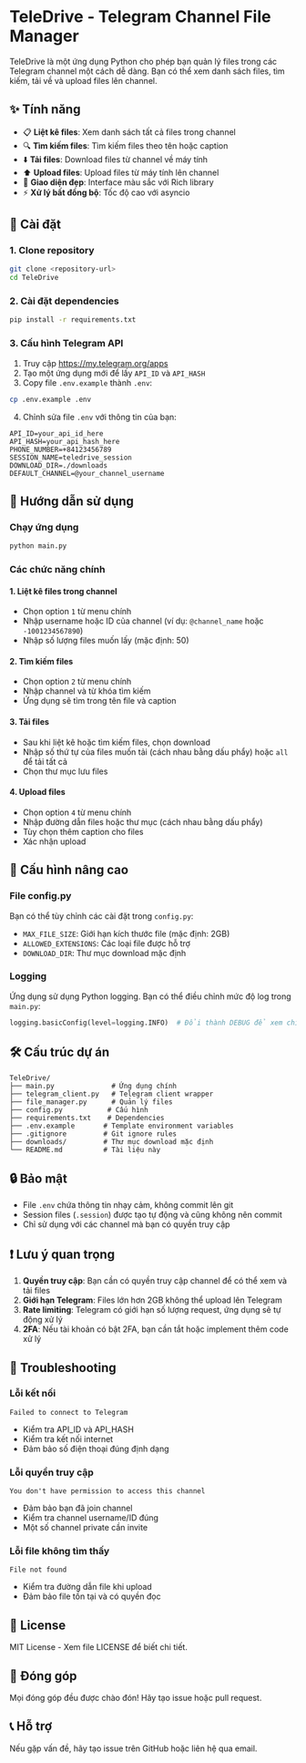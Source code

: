 # TeleDrive - Telegram Channel File Manager

TeleDrive là một ứng dụng Python cho phép bạn quản lý files trong các Telegram channel một cách dễ dàng. Bạn có thể xem danh sách files, tìm kiếm, tải về và upload files lên channel.

## ✨ Tính năng

- 📋 **Liệt kê files**: Xem danh sách tất cả files trong channel
- 🔍 **Tìm kiếm files**: Tìm kiếm files theo tên hoặc caption
- ⬇️ **Tải files**: Download files từ channel về máy tính
- ⬆️ **Upload files**: Upload files từ máy tính lên channel
- 🎨 **Giao diện đẹp**: Interface màu sắc với Rich library
- ⚡ **Xử lý bất đồng bộ**: Tốc độ cao với asyncio

## 🚀 Cài đặt

### 1. Clone repository
```bash
git clone <repository-url>
cd TeleDrive
```

### 2. Cài đặt dependencies
```bash
pip install -r requirements.txt
```

### 3. Cấu hình Telegram API

1. Truy cập https://my.telegram.org/apps
2. Tạo một ứng dụng mới để lấy `API_ID` và `API_HASH`
3. Copy file `.env.example` thành `.env`:
```bash
cp .env.example .env
```

4. Chỉnh sửa file `.env` với thông tin của bạn:
```env
API_ID=your_api_id_here
API_HASH=your_api_hash_here
PHONE_NUMBER=+84123456789
SESSION_NAME=teledrive_session
DOWNLOAD_DIR=./downloads
DEFAULT_CHANNEL=@your_channel_username
```

## 📖 Hướng dẫn sử dụng

### Chạy ứng dụng
```bash
python main.py
```

### Các chức năng chính

#### 1. Liệt kê files trong channel
- Chọn option `1` từ menu chính
- Nhập username hoặc ID của channel (ví dụ: `@channel_name` hoặc `-1001234567890`)
- Nhập số lượng files muốn lấy (mặc định: 50)

#### 2. Tìm kiếm files
- Chọn option `2` từ menu chính
- Nhập channel và từ khóa tìm kiếm
- Ứng dụng sẽ tìm trong tên file và caption

#### 3. Tải files
- Sau khi liệt kê hoặc tìm kiếm files, chọn download
- Nhập số thứ tự của files muốn tải (cách nhau bằng dấu phẩy) hoặc `all` để tải tất cả
- Chọn thư mục lưu files

#### 4. Upload files
- Chọn option `4` từ menu chính
- Nhập đường dẫn files hoặc thư mục (cách nhau bằng dấu phẩy)
- Tùy chọn thêm caption cho files
- Xác nhận upload

## 🔧 Cấu hình nâng cao

### File config.py
Bạn có thể tùy chỉnh các cài đặt trong `config.py`:

- `MAX_FILE_SIZE`: Giới hạn kích thước file (mặc định: 2GB)
- `ALLOWED_EXTENSIONS`: Các loại file được hỗ trợ
- `DOWNLOAD_DIR`: Thư mục download mặc định

### Logging
Ứng dụng sử dụng Python logging. Bạn có thể điều chỉnh mức độ log trong `main.py`:
```python
logging.basicConfig(level=logging.INFO)  # Đổi thành DEBUG để xem chi tiết hơn
```

## 🛠️ Cấu trúc dự án

```
TeleDrive/
├── main.py              # Ứng dụng chính
├── telegram_client.py   # Telegram client wrapper
├── file_manager.py      # Quản lý files
├── config.py           # Cấu hình
├── requirements.txt    # Dependencies
├── .env.example       # Template environment variables
├── .gitignore         # Git ignore rules
├── downloads/         # Thư mục download mặc định
└── README.md          # Tài liệu này
```

## 🔒 Bảo mật

- File `.env` chứa thông tin nhạy cảm, không commit lên git
- Session files (`.session`) được tạo tự động và cũng không nên commit
- Chỉ sử dụng với các channel mà bạn có quyền truy cập

## ❗ Lưu ý quan trọng

1. **Quyền truy cập**: Bạn cần có quyền truy cập channel để có thể xem và tải files
2. **Giới hạn Telegram**: Files lớn hơn 2GB không thể upload lên Telegram
3. **Rate limiting**: Telegram có giới hạn số lượng request, ứng dụng sẽ tự động xử lý
4. **2FA**: Nếu tài khoản có bật 2FA, bạn cần tắt hoặc implement thêm code xử lý

## 🐛 Troubleshooting

### Lỗi kết nối
```
Failed to connect to Telegram
```
- Kiểm tra API_ID và API_HASH
- Kiểm tra kết nối internet
- Đảm bảo số điện thoại đúng định dạng

### Lỗi quyền truy cập
```
You don't have permission to access this channel
```
- Đảm bảo bạn đã join channel
- Kiểm tra channel username/ID đúng
- Một số channel private cần invite

### Lỗi file không tìm thấy
```
File not found
```
- Kiểm tra đường dẫn file khi upload
- Đảm bảo file tồn tại và có quyền đọc

## 📝 License

MIT License - Xem file LICENSE để biết chi tiết.

## 🤝 Đóng góp

Mọi đóng góp đều được chào đón! Hãy tạo issue hoặc pull request.

## 📞 Hỗ trợ

Nếu gặp vấn đề, hãy tạo issue trên GitHub hoặc liên hệ qua email.
